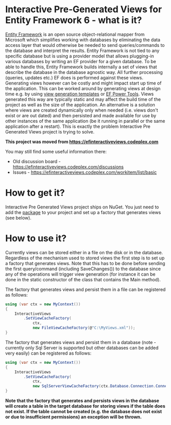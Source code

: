 # Interactive Pre-Generated Views for Entity Framework 6 - what is it?

[Entity Framework](https://github.com/aspnet/EntityFramework6) is an open source object-relational mapper from Microsoft which simplifies working with databases by eliminating the data access layer that would otherwise be needed to send queries/commands to the database and interpret the results. Entity Framework is not tied to any specific database but is using a provider model that allows plugging-in various databases by writing an EF provider for a given database. To be able to handle this, Entity Framework builds internally a set of views that describe the database in the database agnostic way. All further processing (queries, updates etc.) EF does is performed against these views. Generating views however can be costly and might impact start up time of the application. This can be worked around by generating views at design time e.g. by using [view generation templates](http://blog.3d-logic.com/2013/10/17/ef6-codefirst-view-generation-t4-template-for-c-updated-for-ef6-rtm/) or [EF Power Tools](http://blogs.msdn.com/b/adonet/archive/2013/10/12/ef-power-tools-beta-4-available.aspx). Views generated this way are typically static and may affect the build time of the project as well as the size of the application. An alternative is a solution where views are created dynamically only when needed (i.e. views don't exist or are out dated) and then persisted and made available for use by other instances of the same application (be it running in parallel or the same application after a restart). This is exactly the problem Interactive Pre Generated Views project is trying to solve. 

**This project was moved from https://efinteractiveviews.codeplex.com**

You may still find some useful information there:

- Old discussion board - https://efinteractiveviews.codeplex.com/discussions
- Issues - https://efinteractiveviews.codeplex.com/workitem/list/basic

# How to get it?

Interactive Pre Generated Views project ships on NuGet. You just need to add the [package](https://www.nuget.org/packages/EFInteractiveViews) to your project and set up a factory that generates views (see below). 

# How to use it?

Currently views can be stored either in a file on the disk or in the database. Regardless of the mechanism used to stored views the first step is to set up a factory that generates views. Note that this has to be done before sending the first query/command (including SaveChanges()) to the database since any of the operations will trigger view generation (for instance it can be done in the static constructor of the class that contains the Main method). 

The factory that generates views and persist them in a file can be registered as follows:

```C#
using (var ctx = new MyContext())
{
    InteractiveViews
        .SetViewCacheFactory(
            ctx, 
            new FileViewCacheFactory(@"C:\MyViews.xml"));
}
```

The factory that generates views and persist them in a database (note - currently only Sql Server is supported but other databases can be added very easily) can be registered as follows:

```C#
using (var ctx = new MyContext())
{
    InteractiveViews
        .SetViewCacheFactory(
            ctx, 
            new SqlServerViewCacheFactory(ctx.Database.Connection.ConnectionString));
}
```

**Note that the factory that generates and persists views in the database will create a table in the target database for storing views if the table does not exist. If the table cannot be created (e.g. the database does not exist or due to insufficient permissions) an exception will be thrown.**

